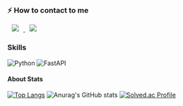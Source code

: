 ### ⚡️ How to contact to me

<a href="https://keem.tistory.com/">
    <img 
        src="http://img.shields.io/badge/-Tech%20Blog-green?style=flat&link=https://keem.tistory.com"
        style="height : auto; margin-left : 10px; margin-right : 10px;"/>
</a>

<a href="hw813@naver.com">
    <img 
        src="https://img.shields.io/badge/mail-d14836?style=flat-square&logo=Minutemailer&logoColor=white&link=hw813@naver.com"
        style="height : auto; margin-left : 10px; margin-right : 10px;"/>
</a>


### Skills
![Python](https://img.shields.io/badge/Python-3776AB.svg?&style=for-the-badge&logo=Python&logoColor=white)
![FastAPI](https://img.shields.io/badge/FastAPI-005571?style=for-the-badge&logo=fastapi)

#### About Stats
[![Top Langs](https://github-readme-stats.vercel.app/api/top-langs/?username=keem-hyun&layout=compact&theme=merko)](https://github.com/anuraghazra/github-readme-stats)
![Anurag's GitHub stats](https://github-readme-stats.vercel.app/api?username=keem-hyun&show_icons=true&theme=merko)
[![Solved.ac Profile](http://mazassumnida.wtf/api/v2/generate_badge?boj=hurrush)](https://solved.ac/hurrush/)


